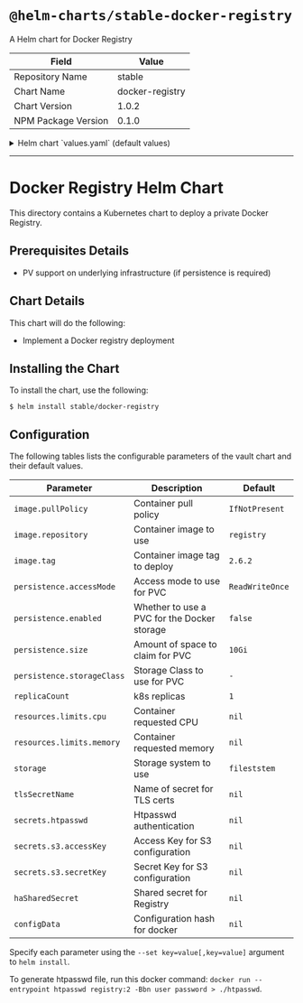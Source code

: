 # `@helm-charts/stable-docker-registry`

A Helm chart for Docker Registry

| Field               | Value           |
| ------------------- | --------------- |
| Repository Name     | stable          |
| Chart Name          | docker-registry |
| Chart Version       | 1.0.2           |
| NPM Package Version | 0.1.0           |

<details>

<summary>Helm chart `values.yaml` (default values)</summary>

```yaml
# Default values for docker-registry.
# This is a YAML-formatted file.
# Declare variables to be passed into your templates.
replicaCount: 1
image:
  repository: registry
  tag: 2.6.2
  pullPolicy: IfNotPresent
service:
  name: registry
  type: ClusterIP
  port: 5000
  annotations: {}
  # foo.io/bar: "true"
ingress:
  enabled: false
  # Used to create an Ingress record.
  hosts:
    - chart-example.local
  annotations:
    # kubernetes.io/ingress.class: nginx
    # kubernetes.io/tls-acme: "true"
  tls:
    # Secrets must be manually created in the namespace.
    # - secretName: chart-example-tls
    #   hosts:
    #     - chart-example.local
resources:
  {}
  # We usually recommend not to specify default resources and to leave this as a conscious
  # choice for the user. This also increases chances charts run on environments with little
  # resources, such as Minikube. If you do want to specify resources, uncomment the following
  # lines, adjust them as necessary, and remove the curly braces after 'resources:'.
  # limits:
  #  cpu: 100m
  #  memory: 128Mi
  # requests:
  #  cpu: 100m
  #  memory: 128Mi
persistence:
  accessMode: 'ReadWriteOnce'
  enabled: false
  size: 10Gi
  # storageClass: '-'

# set the type of filesystem to use
storage: filesystem

# Set this to name of secret for tls certs
# tlsSecretName: registry.docker.example.com
secrets:
  haSharedSecret: ''
  htpasswd: ''
# Secrets for S3 access and secret keys
#   s3:
#     accessKey: ""
#     secretKey: ""
configData:
  version: 0.1
  log:
    fields:
      service: registry
  storage:
    cache:
      blobdescriptor: inmemory
  http:
    addr: :5000
    headers:
      X-Content-Type-Options: [nosniff]
  health:
    storagedriver:
      enabled: true
      interval: 10s
      threshold: 3
```

</details>

---

# Docker Registry Helm Chart

This directory contains a Kubernetes chart to deploy a private Docker Registry.

## Prerequisites Details

- PV support on underlying infrastructure (if persistence is required)

## Chart Details

This chart will do the following:

- Implement a Docker registry deployment

## Installing the Chart

To install the chart, use the following:

```console
$ helm install stable/docker-registry
```

## Configuration

The following tables lists the configurable parameters of the vault chart and
their default values.

| Parameter                  | Description                                 | Default         |
| -------------------------- | ------------------------------------------- | --------------- |
| `image.pullPolicy`         | Container pull policy                       | `IfNotPresent`  |
| `image.repository`         | Container image to use                      | `registry`      |
| `image.tag`                | Container image tag to deploy               | `2.6.2`         |
| `persistence.accessMode`   | Access mode to use for PVC                  | `ReadWriteOnce` |
| `persistence.enabled`      | Whether to use a PVC for the Docker storage | `false`         |
| `persistence.size`         | Amount of space to claim for PVC            | `10Gi`          |
| `persistence.storageClass` | Storage Class to use for PVC                | `-`             |
| `replicaCount`             | k8s replicas                                | `1`             |
| `resources.limits.cpu`     | Container requested CPU                     | `nil`           |
| `resources.limits.memory`  | Container requested memory                  | `nil`           |
| `storage`                  | Storage system to use                       | `fileststem`    |
| `tlsSecretName`            | Name of secret for TLS certs                | `nil`           |
| `secrets.htpasswd`         | Htpasswd authentication                     | `nil`           |
| `secrets.s3.accessKey`     | Access Key for S3 configuration             | `nil`           |
| `secrets.s3.secretKey`     | Secret Key for S3 configuration             | `nil`           |
| `haSharedSecret`           | Shared secret for Registry                  | `nil`           |
| `configData`               | Configuration hash for docker               | `nil`           |

Specify each parameter using the `--set key=value[,key=value]` argument to
`helm install`.

To generate htpasswd file, run this docker command:
`docker run --entrypoint htpasswd registry:2 -Bbn user password > ./htpasswd`.
